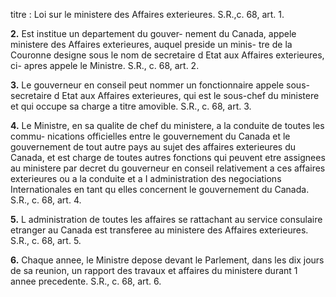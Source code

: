 titre : Loi sur le ministere des Affaires exterieures.
S.R.,c. 68, art. 1.

**2.** Est institue un departement du gouver-
nement du Canada, appele ministere des
Affaires exterieures, auquel preside un minis-
tre de la Couronne designe sous le nom de
secretaire d Etat aux Affaires exterieures, ci-
apres appele le Ministre. S.R., c. 68, art. 2.

**3.** Le gouverneur en conseil peut nommer
un fonctionnaire appele sous-secretaire d Etat
aux Affaires exterieures, qui est le sous-chef
du ministere et qui occupe sa charge a titre
amovible. S.R., c. 68, art. 3.

**4.** Le Ministre, en sa qualite de chef du
ministere, a la conduite de toutes les commu-
nications officielles entre le gouvernement du
Canada et le gouvernement de tout autre
pays au sujet des affaires exterieures du
Canada, et est charge de toutes autres
fonctions qui peuvent etre assignees au
ministere par decret du gouverneur en conseil
relativement a ces affaires exterieures ou a la
conduite et a I administration des negociations
Internationales en tant qu elles concernent le
gouvernement du Canada. S.R., c. 68, art. 4.

**5.** L administration de toutes les affaires
se rattachant au service consulaire etranger
au Canada est transferee au ministere des
Affaires exterieures. S.R., c. 68, art. 5.

**6.** Chaque annee, le Ministre depose devant
le Parlement, dans les dix jours de sa reunion,
un rapport des travaux et affaires du ministere
durant 1 annee precedente. S.R., c. 68, art. 6.
